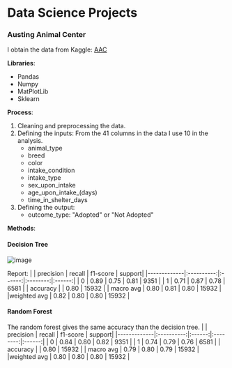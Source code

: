 # Data Science Projects

### Austing Animal Center 

I obtain the data from Kaggle: [AAC](https://www.kaggle.com/datasets/aaronschlegel/austin-animal-center-shelter-intakes-and-outcomes?select=aac_intakes_outcomes.csv)

__Libraries__:
  * Pandas
  * Numpy
  * MatPlotLib
  * Sklearn
  
**Process**: 
  1. Cleaning and preprocessing the data.
  2. Defining the inputs: From the 41 columns in the data I use 10 in the analysis.
      * animal_type
      * breed
      * color
      * intake_condition
      * intake_type
      * sex_upon_intake
      * age_upon_intake_(days)
      * time_in_shelter_days
 3. Defining the output: 
      * outcome_type: "Adopted" or "Not Adopted"
 
 **Methods**:

#### Decision Tree
![image](https://user-images.githubusercontent.com/92321983/185189607-dc595577-0158-4733-9915-68d5d6ad03b7.png)

Report:
|             | precision  | recall | f1-score | support|
|-------------|:----------:|:------:|:--------:|:------:|
|           0 |     0.89   |  0.75  |   0.81   |  9351  |
|           1 |     0.71   |  0.87  |   0.78   |  6581  |
|    accuracy |                     |   0.80   | 15932  |
|   macro avg |     0.80   |  0.81  |   0.80   | 15932  |
|weighted avg |     0.82   |  0.80  |   0.80   | 15932  |


#### Random Forest
The random forest gives the same accuracy than the decision tree.
|             | precision  | recall | f1-score | support|
|-------------|:----------:|:------:|:--------:|:------:|
|           0 |     0.84   |  0.80  |   0.82   |  9351  |
|           1 |     0.74   |  0.79  |   0.76   |  6581  |
|    accuracy |                     |   0.80   | 15932  |
|   macro avg |     0.79   |  0.80  |   0.79   | 15932  |
|weighted avg |     0.80   |  0.80  |   0.80   | 15932  |

